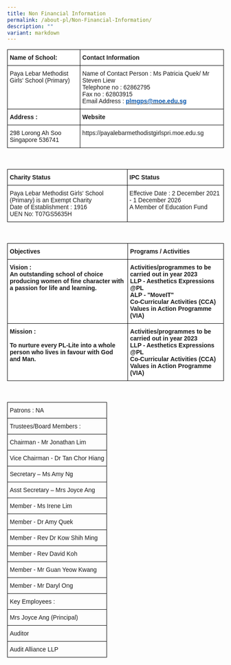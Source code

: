 ```yaml
---
title: Non Financial Information
permalink: /about-pl/Non-Financial-Information/
description: ""
variant: markdown
---
```

<style type="text/css">
.tg  {border-collapse:collapse;border-spacing:0;}
.tg td{border-color:black;border-style:solid;border-width:1px;font-family:Arial, sans-serif;font-size:14px;
  overflow:hidden;padding:10px 5px;word-break:normal;}
.tg th{border-color:black;border-style:solid;border-width:1px;font-family:Arial, sans-serif;font-size:14px;
  font-weight:normal;overflow:hidden;padding:10px 5px;word-break:normal;}
.tg .tg-dgl5{background-color:#FFF;font-weight:bold;text-align:left;vertical-align:top}
.tg .tg-ktyi{background-color:#FFF;text-align:left;vertical-align:top}
</style>
<table class="tg">
<thead>
  <tr>
    <th class="tg-dgl5">Name of School:</th>
    <th class="tg-dgl5">Contact Information</th>
  </tr>
</thead>
<tbody>
  <tr>
    <td class="tg-ktyi">Paya Lebar Methodist Girls' School (Primary)</td>
    <td class="tg-ktyi">Name of Contact Person : Ms Patricia Quek/ Mr Steven Liew <br>Telephone no : 62862795<br>Fax no : 62803915<br>Email Address : <a href="mailto:plmgps@moe.edu.sg"><span style="font-weight:600;text-decoration:none;color:#0857AE">plmgps@moe.edu.sg</span></a></td>
  </tr>
  <tr>
    <td class="tg-dgl5">Address :</td>
    <td class="tg-dgl5">Website</td>
  </tr>
  <tr>
    <td class="tg-ktyi">298 Lorong Ah Soo Singapore 536741</td>
    <td class="tg-ktyi">https://payalebarmethodistgirlspri.moe.edu.sg</td>
  </tr>
</tbody>
</table><br>

<style type="text/css">
.tg  {border-collapse:collapse;border-spacing:0;}
.tg td{border-color:black;border-style:solid;border-width:1px;font-family:Arial, sans-serif;font-size:14px;
  overflow:hidden;padding:10px 5px;word-break:normal;}
.tg th{border-color:black;border-style:solid;border-width:1px;font-family:Arial, sans-serif;font-size:14px;
  font-weight:normal;overflow:hidden;padding:10px 5px;word-break:normal;}
.tg .tg-dgl5{background-color:#FFF;font-weight:bold;text-align:left;vertical-align:top}
.tg .tg-ktyi{background-color:#FFF;text-align:left;vertical-align:top}
</style>
<table class="tg">
<thead>
  <tr>
    <th class="tg-dgl5">Charity Status</th>
    <th class="tg-dgl5">IPC Status</th>
  </tr>
</thead>
<tbody>
  <tr>
    <td class="tg-ktyi">Paya Lebar Methodist Girls' School (Primary) is an Exempt Charity    <br>Date of Establishment : 1916<br>UEN No: T07GS5635H</td>
    <td class="tg-ktyi">Effective Date : 2 December 2021 - 1 December 2026<br>A Member of Education Fund </td>
  </tr>
</tbody>
</table><br>

<style type="text/css">
.tg  {border-collapse:collapse;border-spacing:0;}
.tg td{border-color:black;border-style:solid;border-width:1px;font-family:Arial, sans-serif;font-size:14px;
  overflow:hidden;padding:10px 5px;word-break:normal;}
.tg th{border-color:black;border-style:solid;border-width:1px;font-family:Arial, sans-serif;font-size:14px;
  font-weight:normal;overflow:hidden;padding:10px 5px;word-break:normal;}
.tg .tg-dgl5{background-color:#FFF;font-weight:bold;text-align:left;vertical-align:top}
</style>
<table class="tg">
<thead>
  <tr>
    <th class="tg-dgl5">Objectives </th>
    <th class="tg-dgl5">Programs / Activities</th>
  </tr>
</thead>
<tbody>
  <tr>
    <td class="tg-dgl5">Vision : <br>An outstanding school of choice producing women of fine character with a passion for life and learning.</td>
    <td class="tg-dgl5">Activities/programmes to be carried out in year 2023<br>LLP - Aesthetics Expressions @PL<br>ALP - "MoveIT"<br>Co-Curricular Activities (CCA)<br>Values in Action Programme (VIA)</td>
  </tr>
  <tr>
    <td class="tg-dgl5">Mission : <br><br>To nurture every PL-Lite into a whole person who lives in favour with God and Man.</td>
    <td class="tg-dgl5">Activities/programmes to be carried out in year 2023<br>LLP - Aesthetics Expressions @PL<br>Co-Curricular Activities (CCA)<br>Values in Action Programme (VIA)</td>
  </tr>
</tbody>
</table><br>

<style type="text/css">
.tg  {border-collapse:collapse;border-spacing:0;}
.tg td{border-color:black;border-style:solid;border-width:1px;font-family:Arial, sans-serif;font-size:14px;
  overflow:hidden;padding:10px 5px;word-break:normal;}
.tg th{border-color:black;border-style:solid;border-width:1px;font-family:Arial, sans-serif;font-size:14px;
  font-weight:normal;overflow:hidden;padding:10px 5px;word-break:normal;}
.tg .tg-0lax{text-align:left;vertical-align:top}
</style>
<table class="tg">
<thead>
  <tr>
    <th class="tg-0lax">Patrons : NA</th>
  </tr>
</thead>
<tbody>
  <tr>
    <td class="tg-0lax">Trustees/Board Members :</td>
  </tr>
  <tr>
    <td class="tg-0lax">Chairman - Mr Jonathan Lim</td>
  </tr>
  <tr>
    <td class="tg-0lax">Vice Chairman - Dr Tan Chor Hiang</td>
  </tr>
  <tr>
    <td class="tg-0lax">Secretary – Ms Amy Ng</td>
  </tr>
  <tr>
    <td class="tg-0lax">Asst Secretary – Mrs Joyce Ang</td>
  </tr>
  <tr>
    <td class="tg-0lax">Member - Ms Irene Lim</td>
  </tr>
  <tr>
    <td class="tg-0lax">Member - Dr Amy Quek</td>
  </tr>
  <tr>
    <td class="tg-0lax">Member - Rev Dr Kow Shih Ming</td>
  </tr>
  <tr>
    <td class="tg-0lax">Member - Rev David Koh</td>
  </tr>
  <tr>
    <td class="tg-0lax">Member - Mr Guan Yeow Kwang</td>
  </tr>
  <tr>
    <td class="tg-0lax">Member - Mr Daryl Ong</td>
  </tr>
  <tr>
    <td class="tg-0lax">Key Employees :</td>
  </tr>
  <tr>
    <td class="tg-0lax">Mrs Joyce Ang (Principal)</td>
  </tr>
  <tr>
    <td class="tg-0lax">Auditor</td>
  </tr>
  <tr>
    <td class="tg-0lax">Audit Alliance LLP</td>
  </tr>
</tbody>
</table>